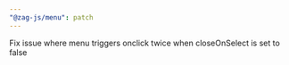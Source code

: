 ```yaml
---
"@zag-js/menu": patch
---
```


Fix issue where menu triggers onclick twice when closeOnSelect is set to false
